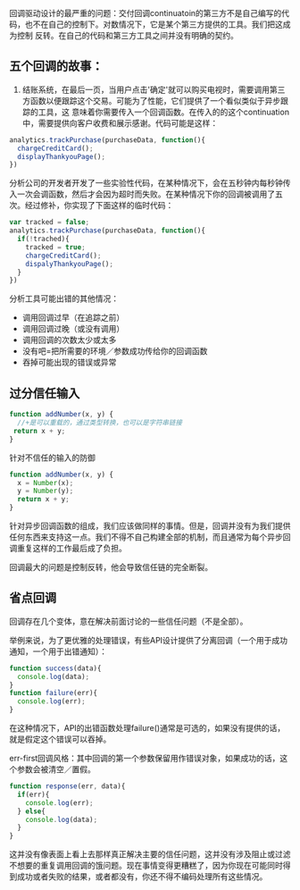 回调驱动设计的最严重的问题：交付回调continuatoin的第三方不是自己编写的代码，也不在自己的控制下。对数情况下，它是某个第三方提供的工具。我们把这成为控制
反转。在自己的代码和第三方工具之间并没有明确的契约。

## 五个回调的故事：
1.  结账系统，在最后一页，当用户点击'确定'就可以购买电视时，需要调用第三方函数以便跟踪这个交易。可能为了性能，它们提供了一个看似类似于异步跟踪的工具，这
意味着你需要传入一个回调函数。在传入的的这个continuation中，需要提供向客户收费和展示感谢。代码可能是这样：
```js
analytics.trackPurchase(purchaseData, function(){
  chargeCreditCard();
  displayThankyouPage();
})
```
分析公司的开发者开发了一些实验性代码，在某种情况下，会在五秒钟内每秒钟传入一次会调函数，然后才会因为超时而失败。在某种情况下你的回调被调用了五次。经过修补，你实现了下面这样的临时代码：
```js
var tracked = false;
analytics.trackPurchase(purchaseData, function(){
  if(!trached){
    tracked = true;
    chargeCreditCard();
    dispalyThankyouPage();
  }
})
```
分析工具可能出错的其他情况：
* 调用回调过早（在追踪之前）
* 调用回调过晚（或没有调用）
* 调用回调的次数太少或太多
* 没有吧=把所需要的环境／参数成功传给你的回调函数
* 吞掉可能出现的错误或异常

## 过分信任输入
```js
function addNumber(x, y) {
  //+是可以重载的，通过类型转换，也可以是字符串链接
 return x + y;
}
```
针对不信任的输入的防御
```js
function addNumber(x, y) {
  x = Number(x);
  y = Number(y);
  return x + y;
}
```
针对异步回调函数的组成，我们应该做同样的事情。但是，回调并没有为我们提供任何东西来支持这一点。我们不得不自己构建全部的机制，而且通常为每个异步回调重复这样的工作最后成了负担。

回调最大的问题是控制反转，他会导致信任链的完全断裂。
## 省点回调
回调存在几个变体，意在解决前面讨论的一些信任问题（不是全部）。

举例来说，为了更优雅的处理错误，有些API设计提供了分离回调（一个用于成功通知，一个用于出错通知）：
```js
function success(data){
  console.log(data);
}
function failure(err){
  console.log(err);
}
```
在这种情况下，API的出错函数处理failure()通常是可选的，如果没有提供的话，就是假定这个错误可以吞掉。

err-first回调风格：其中回调的第一个参数保留用作错误对象，如果成功的话，这个参数会被清空／置假。
```js
function response(err, data){
  if(err){
    console.log(err);
  } else{
    console.log(data);
  }
}
```
这并没有像表面上看上去那样真正解决主要的信任问题，这并没有涉及阻止或过滤不想要的重复调用回调的饿问题。现在事情变得更糟糕了，因为你现在可能同时得到成功或者失败的结果，或者都没有，你还不得不编码处理所有这些情况。










